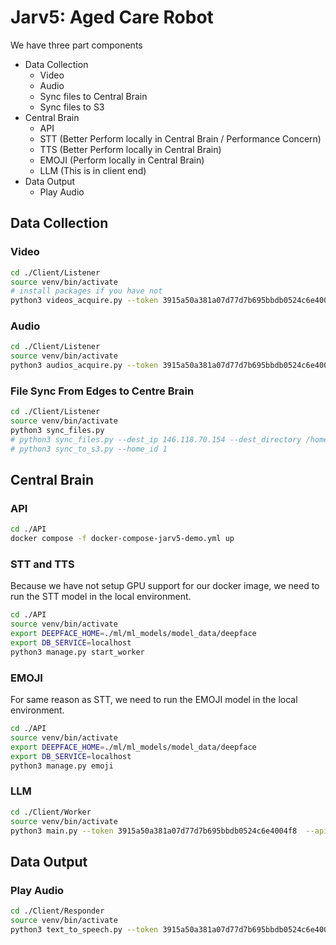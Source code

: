 # Jarv5: Aged Care Robot

We have three part components

- Data Collection
    - Video
    - Audio
    - Sync files to Central Brain
    - Sync files to S3
- Central Brain
    - API
    - STT (Better Perform locally in Central Brain / Performance Concern)
    - TTS (Better Perform locally in Central Brain)
    - EMOJI (Perform locally in Central Brain)
    - LLM (This is in client end)
- Data Output
    - Play Audio

## Data Collection

### Video

```bash
cd ./Client/Listener
source venv/bin/activate
# install packages if you have not
python3 videos_acquire.py --token 3915a50a381a07d77d7b695bbdb0524c6e4004f8 --home_id 1
```

### Audio

```bash
cd ./Client/Listener
source venv/bin/activate
python3 audios_acquire.py --token 3915a50a381a07d77d7b695bbdb0524c6e4004f8 --home_id 1
```

### File Sync From Edges to Centre Brain

```bash
cd ./Client/Listener
source venv/bin/activate
python3 sync_files.py
# python3 sync_files.py --dest_ip 146.118.70.154 --dest_directory /home/pascal/Assistant/Client/Listener/data --dest_username pascal
# python3 sync_to_s3.py --home_id 1 
```

## Central Brain

### API

```bash
cd ./API
docker compose -f docker-compose-jarv5-demo.yml up
```

### STT and TTS

Because we have not setup GPU support for our docker image, we need to run the STT model in the local environment.

```bash
cd ./API
source venv/bin/activate
export DEEPFACE_HOME=./ml/ml_models/model_data/deepface
export DB_SERVICE=localhost
python3 manage.py start_worker
```

### EMOJI

For same reason as STT, we need to run the EMOJI model in the local environment.

```bash
cd ./API
source venv/bin/activate
export DEEPFACE_HOME=./ml/ml_models/model_data/deepface
export DB_SERVICE=localhost
python3 manage.py emoji
```

### LLM

```bash
cd ./Client/Worker
source venv/bin/activate
python3 main.py --token 3915a50a381a07d77d7b695bbdb0524c6e4004f8  --api_domain http://localhost:8000 --task_type gpu
```

## Data Output

### Play Audio

```bash
cd ./Client/Responder
source venv/bin/activate
python3 text_to_speech.py --token 3915a50a381a07d77d7b695bbdb0524c6e4004f8 --api_domain http://localhost:8000 --home_id 1
```
